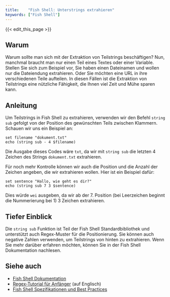 ```yaml
---
title:    "Fish Shell: Unterstrings extrahieren"
keywords: ["Fish Shell"]
---
```


{{< edit_this_page >}}

## Warum

Warum sollte man sich mit der Extraktion von Teilstrings beschäftigen? Nun, manchmal braucht man nur einen Teil eines Textes oder einer Variable. Stellen Sie sich zum Beispiel vor, Sie haben einen Dateinamen und wollen nur die Dateiendung extrahieren. Oder Sie möchten eine URL in ihre verschiedenen Teile aufteilen. In diesen Fällen ist die Extraktion von Teilstrings eine nützliche Fähigkeit, die Ihnen viel Zeit und Mühe sparen kann.

## Anleitung

Um Teilstrings in Fish Shell zu extrahieren, verwenden wir den Befehl `string sub` gefolgt von der Position des gewünschten Teils zwischen Klammern. Schauen wir uns ein Beispiel an:

```fish
set filename "dokument.txt"
echo (string sub - 4 $filename)
```

Die Ausgabe dieses Codes wäre `txt`, da wir mit `string sub` die letzten 4 Zeichen des Strings `dokument.txt` extrahieren.

Für noch mehr Kontrolle können wir auch die Position und die Anzahl der Zeichen angeben, die wir extrahieren wollen. Hier ist ein Beispiel dafür:

```fish
set sentence "Hallo, wie geht es dir?"
echo (string sub 7 3 $sentence)
```

Dies würde `wei` ausgeben, da wir ab der 7. Position (bei Leerzeichen beginnt die Nummerierung bei 1) 3 Zeichen extrahieren.

## Tiefer Einblick

Die `string sub` Funktion ist Teil der Fish Shell Standardbibliothek und unterstützt auch Regex-Muster für die Positionierung. Sie können auch negative Zahlen verwenden, um Teilstrings von hinten zu extrahieren. Wenn Sie mehr darüber erfahren möchten, können Sie in der Fish Shell Dokumentation nachlesen.

## Siehe auch

- [Fish Shell Dokumentation](https://fishshell.com/docs/current/cmds/string-sub.html)
- [Regex-Tutorial für Anfänger](https://regexone.com/) (auf Englisch)
- [Fish Shell Spezifikationen und Best Practices](https://fishshell.com/docs/current/index.html)